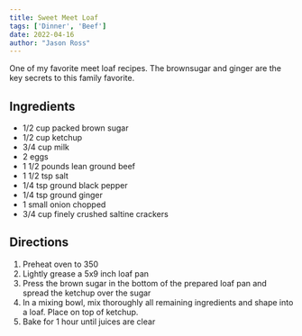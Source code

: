 ```yaml
---
title: Sweet Meet Loaf
tags: ['Dinner', 'Beef']
date: 2022-04-16
author: "Jason Ross"
---
```


One of my favorite meet loaf recipes. The brownsugar and ginger are the key secrets to this family favorite.

## Ingredients

- 1/2 cup packed brown sugar
- 1/2 cup ketchup
- 3/4 cup milk
- 2 eggs
- 1 1/2 pounds lean ground beef
- 1 1/2 tsp salt
- 1/4 tsp ground black pepper
- 1/4 tsp ground ginger
- 1 small onion chopped
- 3/4 cup finely crushed saltine crackers

## Directions

1. Preheat oven to 350
2. Lightly grease a 5x9 inch loaf pan
3. Press the brown sugar in the bottom of the prepared loaf pan and spread the ketchup over the sugar
4. In a mixing bowl, mix thoroughly all remaining ingredients and shape into a loaf. Place on top of ketchup.
5. Bake for 1 hour until juices are clear